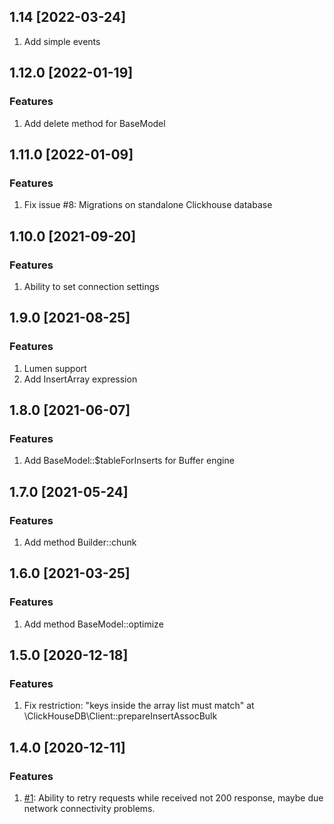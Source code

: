 ## 1.14 [2022-03-24]
1. Add simple events

## 1.12.0 [2022-01-19]

### Features
1. Add delete method for BaseModel

## 1.11.0 [2022-01-09]

### Features
1. Fix issue #8: Migrations on standalone Clickhouse database

## 1.10.0 [2021-09-20]

### Features
1. Ability to set connection settings

## 1.9.0 [2021-08-25]

### Features
1. Lumen support
1. Add InsertArray expression

## 1.8.0 [2021-06-07]

### Features
1. Add BaseModel::$tableForInserts for Buffer engine

## 1.7.0 [2021-05-24]

### Features
1. Add method Builder::chunk

## 1.6.0 [2021-03-25]

### Features
1. Add method BaseModel::optimize

## 1.5.0 [2020-12-18]

### Features
1. Fix restriction: "keys inside the array list must match" at \ClickHouseDB\Client::prepareInsertAssocBulk

## 1.4.0 [2020-12-11]

### Features
1. [#1](https://github.com/glushkovds/phpclickhouse-laravel/pull/1):  Ability to retry requests while received not 200 response, maybe due network connectivity problems.
